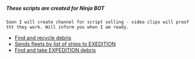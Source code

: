 ##### These scripts are created for Ninja BOT 
`Soon I will create channel for script selling - video clips will proof tht they work. Will inform you when I am ready.`

- [Find and recycle debris](https://github.com/RockClubKASHMIR/scripts/blob/master/recycle_debris.go)
- [Sends fleets by list of ships to EXEDITION](https://github.com/RockClubKASHMIR/scripts/blob/master/expedition_by_list_of_ships.go)  
- [Find and take EXPEDITION debris](https://github.com/RockClubKASHMIR/scripts/blob/master/take_expedition_debris.go)
